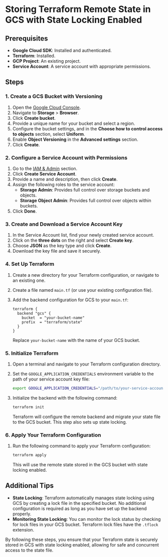# Storing Terraform Remote State in GCS with State Locking Enabled

## Prerequisites

- **Google Cloud SDK**: Installed and authenticated.
- **Terraform**: Installed.
- **GCP Project**: An existing project.
- **Service Account**: A service account with appropriate permissions.

## Steps

### 1. Create a GCS Bucket with Versioning

1. Open the [Google Cloud Console](https://console.cloud.google.com/).
2. Navigate to **Storage** > **Browser**.
3. Click **Create bucket**.
4. Provide a unique name for your bucket and select a region.
5. Configure the bucket settings, and in the **Choose how to control access to objects** section, select **Uniform**.
6. Enable **Object Versioning** in the **Advanced settings** section.
7. Click **Create**.

### 2. Configure a Service Account with Permissions

1. Go to the [IAM & Admin](https://console.cloud.google.com/iam-admin/serviceaccounts) section.
2. Click **Create Service Account**.
3. Provide a name and description, then click **Create**.
4. Assign the following roles to the service account:
   - **Storage Admin**: Provides full control over storage buckets and objects.
   - **Storage Object Admin**: Provides full control over objects within buckets.
5. Click **Done**.

### 3. Create and Download a Service Account Key

1. In the Service Account list, find your newly created service account.
2. Click on the **three dots** on the right and select **Create key**.
3. Choose **JSON** as the key type and click **Create**.
4. Download the key file and save it securely.

### 4. Set Up Terraform

1. Create a new directory for your Terraform configuration, or navigate to an existing one.
2. Create a file named `main.tf` (or use your existing configuration file).
3. Add the backend configuration for GCS to your `main.tf`:

    ```hcl
    terraform {
      backend "gcs" {
        bucket  = "your-bucket-name"
        prefix  = "terraform/state"
      }
    }
    ```

    Replace `your-bucket-name` with the name of your GCS bucket.

### 5. Initialize Terraform

1. Open a terminal and navigate to your Terraform configuration directory.
2. Set the `GOOGLE_APPLICATION_CREDENTIALS` environment variable to the path of your service account key file:

    ```sh
    export GOOGLE_APPLICATION_CREDENTIALS="/path/to/your-service-account-file.json"
    ```

3. Initialize the backend with the following command:

    ```sh
    terraform init
    ```

    Terraform will configure the remote backend and migrate your state file to the GCS bucket. This step also sets up state locking.

### 6. Apply Your Terraform Configuration

1. Run the following command to apply your Terraform configuration:

    ```sh
    terraform apply
    ```

    This will use the remote state stored in the GCS bucket with state locking enabled.

## Additional Tips

- **State Locking**: Terraform automatically manages state locking using GCS by creating a lock file in the specified bucket. No additional configuration is required as long as you have set up the backend properly.
- **Monitoring State Locking**: You can monitor the lock status by checking for lock files in your GCS bucket. Terraform lock files have the `.tflock` extension.

By following these steps, you ensure that your Terraform state is securely stored in GCS with state locking enabled, allowing for safe and concurrent access to the state file.
